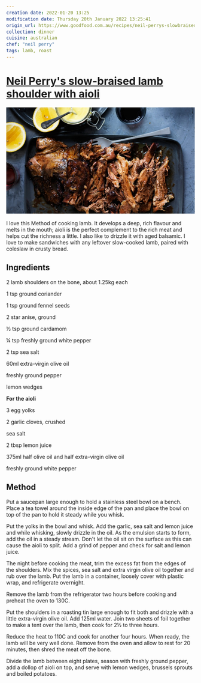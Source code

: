 ```yaml
---
creation date: 2022-01-20 13:25
modification date: Thursday 20th January 2022 13:25:41
origin_url: https://www.goodfood.com.au/recipes/neil-perrys-slowbraised-lamb-shoulder-with-aioli-20190416-h1djgx
collection: dinner
cuisine: australian
chef: "neil perry"
tags: lamb, roast
---
```

# [Neil Perry's slow-braised lamb shoulder with aioli](https://www.goodfood.com.au/recipes/neil-perrys-slowbraised-lamb-shoulder-with-aioli-20190416-h1djgx)

![Neil Perry's slow-braised lamb shoulder with aioli](assets/ebeda6b482b8ee615d9c429a7d0bacd0.jpg)

I love this Method of cooking lamb. It develops a deep, rich flavour and melts in the mouth; aioli is the perfect complement to the rich meat and helps cut the richness a little. I also like to drizzle it with aged balsamic. I love to make sandwiches with any leftover slow-cooked lamb, paired with coleslaw in crusty bread.

## Ingredients

2 lamb shoulders on the bone, about 1.25kg each

1 tsp ground coriander

1 tsp ground fennel seeds

2 star anise, ground

½ tsp ground cardamom

¼ tsp freshly ground white pepper

2 tsp sea salt

60ml extra-virgin olive oil

freshly ground pepper

lemon wedges

**For the aioli**

3 egg yolks

2 garlic cloves, crushed

sea salt

2 tbsp lemon juice

375ml half olive oil and half extra-virgin olive oil

freshly ground white pepper

## Method

Put a saucepan large enough to hold a stainless steel bowl on a bench. Place a tea towel around the inside edge of the pan and place the bowl on top of the pan to hold it steady while you whisk.

Put the yolks in the bowl and whisk. Add the garlic, sea salt and lemon juice and while whisking, slowly drizzle in the oil. As the emulsion starts to form, add the oil in a steady stream. Don't let the oil sit on the surface as this can cause the aioli to split. Add a grind of pepper and check for salt and lemon juice.

The night before cooking the meat, trim the excess fat from the edges of the shoulders. Mix the spices, sea salt and extra virgin olive oil together and rub over the lamb. Put the lamb in a container, loosely cover with plastic wrap, and refrigerate overnight.

Remove the lamb from the refrigerator two hours before cooking and preheat the oven to 130C.

Put the shoulders in a roasting tin large enough to fit both and drizzle with a little extra-virgin olive oil. Add 125ml water. Join two sheets of foil together to make a tent over the lamb, then cook for 2½ to three hours.

Reduce the heat to 110C and cook for another four hours. When ready, the lamb will be very well done. Remove from the oven and allow to rest for 20 minutes, then shred the meat off the bone.

Divide the lamb between eight plates, season with freshly ground pepper, add a dollop of aioli on top, and serve with lemon wedges, brussels sprouts and boiled potatoes.